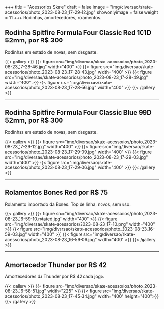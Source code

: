 +++
title = "Acessorios Skate"
draft = false
image = "img/diversao/skate-acessorios/photo_2023-08-23_17-29-12.jpg"
showonlyimage = false
weight = 11
+++
Rodinhas, amortecedores, rolamentos.
<!--more-->

## Rodinha Spitfire Formula Four Classic Red 101D 52mm, por R$ 300

Rodinhas em estado de novas, sem desgaste.

{{< gallery >}}
{{< figure src="img/diversao/skate-acessorios/photo_2023-08-23_17-28-46.jpg" width="400" >}}
{{< figure src="img/diversao/skate-acessorios/photo_2023-08-23_17-28-43.jpg" width="400" >}} 
{{< figure src="img/diversao/skate-acessorios/photo_2023-08-23_17-28-49.jpg" width="400" >}}
{{< figure src="img/diversao/skate-acessorios/photo_2023-08-23_17-28-56.jpg" width="400" >}}
{{< /gallery >}}

---

## Rodinha Spitfire Formula Four Classic Blue 99D 52mm, por R$ 300

Rodinhas em estado de novas, sem desgaste.

{{< gallery >}}
{{< figure src="img/diversao/skate-acessorios/photo_2023-08-23_17-29-12.jpg" width="400" >}}
{{< figure src="img/diversao/skate-acessorios/photo_2023-08-23_17-29-09.jpg" width="400" >}} 
{{< figure src="img/diversao/skate-acessorios/photo_2023-08-23_17-29-03.jpg" width="400" >}}
{{< figure src="img/diversao/skate-acessorios/photo_2023-08-23_17-29-06.jpg" width="400" >}} 
{{< /gallery >}}

---

## Rolamentos Bones Red por R$ 75

Rolamento importado da Bones. Top de linha, novos, sem uso.

{{< gallery >}}
{{< figure src="img/diversao/skate-acessorios/photo_2023-08-23_16-59-10.rotated.jpg" width="400" >}}
{{< figure src="img/diversao/skate-acessorios/2023-08-23_17-10.png" width="400" >}} 
{{< figure src="img/diversao/skate-acessorios/photo_2023-08-23_16-59-03.jpg" width="400" >}}
{{< figure src="img/diversao/skate-acessorios/photo_2023-08-23_16-59-06.jpg" width="400" >}} 
{{< /gallery >}}

---

## Amortecedor Thunder por R$ 42

Amortecedores da Thunder por R$ 42 cada jogo.

{{< gallery >}}
{{< figure src="img/diversao/skate-acessorios/photo_2023-08-23_16-58-51.jpg" width="225" >}}
{{< figure src="img/diversao/skate-acessorios/photo_2023-08-23_17-45-34.jpg" width="400" height="400">}} 
{{< /gallery >}}